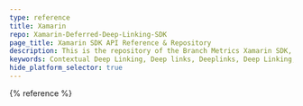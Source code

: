 ```yaml
---
type: reference
title: Xamarin
repo: Xamarin-Deferred-Deep-Linking-SDK
page_title: Xamarin SDK API Reference & Repository
description: This is the repository of the Branch Metrics Xamarin SDK, which is a cross platform SDK you can use to access the Branch APIs from your Xamarin app.
keywords: Contextual Deep Linking, Deep links, Deeplinks, Deep Linking, Deeplinking, Deferred Deep Linking, Deferred Deeplinking, Google App Indexing, Google App Invites, Apple Universal Links, Apple Spotlight Search, Facebook App Links, AppLinks, Deepviews, Deep views, references, API Reference, Xamarin, SDK, repository
hide_platform_selector: true
---
```


{% reference %}
